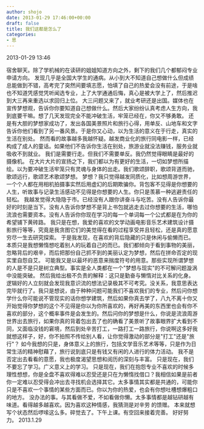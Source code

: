 ```yaml
---
author: shojo
date: 2013-01-29 17:46:00+00:00
draft: false
title: 我们这都是怎么了
categories:
- 思
---
```


2013-01-29 13:46

宿舍聊天。除了学机械的在读研的姐姐知道方向之外，剩下的我们几个都郁闷专业申请方向。
发现几乎是全国大学生的通病。从小到大不知道自己想做什么但成绩总能做到不错，高考完了突然间要填志愿，怕填了自己的热爱会没有前途，于是啥也不知道凭感觉凭听闻选专业，上了大学通通后悔，真心是被大学上了，然后推迟到大三再来重选以求回归上位。
大三问题又来了，就业考研还是出国。媒体也在宣传梦想观，告诉你你要知道自己想做什么。然后大家纷纷认真考虑人生方向，我到底要干嘛。想了几天发现完全不能冲破生活，牢笼已经在，你又不够勇敢。
还是有大胆的梦想家成功了，发出各国美景照片和旅行心得，用单反、山地车和文字告诉你他们看到了另一番风景。于是你又心动，以为生活的意义在于行走，真实的生活在别处。
然而看的故事越多我越怀疑。越发商业化的旅行同电影一样，已经构成了成人的童话。如果他们不告诉你生活在别处，旅游业就没法赚钱，服务业就吸收不到就业。
我们是需要行走。但我们不需要单反。我仍然觉得眼睛是最好的摄像机。
在大片大片的宣扬之下，我们都以为有更好的生活，一切如梦想所描绘。以为要冲破生活牢笼只有灵魂与身体的出走。我们歌颂辞职，歌颂背道而驰，歌颂远行，歌颂艺术歌颂梦想。
梦想？我只觉得越发同质化，比如想周游世界，一个个人都在用相机拍摄事实然后用虚幻的后期欺骗你。背包客不见得是你想要的人生，听故事与记录生活感动不见得是你想要的人生。你只是羡慕一种逃避责任的轻松。
我越发觉得大隐隐于市。已经没有人跟你讲奋斗与吃苦。没有人告诉你最好的时刻是当下。没有人告诉你梦想不是背上书包就逃走去过你想要的生活，哪怕流浪也需要资本。没有人告诉你你现在学习的每一个单词每一个公式都是在为你的希望铺下黄砖路。
我只是在想，我爱的喜欢的文学动画电影音乐艺术建筑设计摄影旅行等等，究竟是我贪图它们的美觉得在看的过程享受并且轻松，还是真的愿意穷尽一生去研究探索。
于是我发现，在喜欢的背后隐藏的只是休闲与偷懒而已。本质只是我想懒惰想吃着别人的玩着自己的而已。我们都倾向于看到事物的美丽，忽略背后的艰辛，而后把那份自己抓不到的美丽认定为梦想，然后在拼命否定的现实里自怨自艾。
可能我又是以最坏的恶意来揣度符号的用意。那些实现所谓梦想的人是不是只是树立典型。事实是全人类都在一个"梦想与现实"的不可解问题漩涡中没能突破。
然后我给出极不负责的解释：这只是勤奋与懒惰对比关系的化身。
逻辑好的人立刻就会发现我意识流的想法记录极其不可考究。没关系，我意思表达完毕就行了。我只是想说，由于种种问题可能我们不喜欢我们的专业，然后问你想学什么你可能说不管现实的话你想学建筑，然后如果你真去学了，八九不离十你又开始觉得你梦想的这个不见得是你以为你所喜欢的，再好再美的东西里也会有你不喜欢的部分，这个概率事件是会发生的。然后问你的梦想是什么，你说是流浪周游世界出去旅行，如果你真的背着包出去了也的确看了美景听了故事眼界扩大看到不同，又面临没钱的窘境，然后到处辛苦打工，一路打工一路旅行，你说啊这多好我就想这样子，好，你不拍照不传给别人看，让你觉得激动的部分是"打工"还是"旅行"？
如今我想的只是，身体意义上的旅行，包括文学音乐艺术等等，只是作为日常生活的精神慰藉了，旅行说到底只是有钱又有闲的人进行的体力活动。
我不是否定出去看看的意愿，我也极度渴望思想和阅历的深刻与丰富。
只是现在，我们不要忘了学习。广义意义上的学习。
只是现在，我们在抱怨专业不喜欢的时候多理性想想，你是全盘不喜欢得难以忍受还是只在为懒惰找借口？我相信如果是前者你一定难以忍受得会冲出去寻找机会选择其它。太多事情其实都是共通的，可能你只是不喜欢一个事情的某些方面而已。你以为你的热爱，也会有你想吐槽想爆粗口的地方。
没办法的事。与其看做不爱，不如看做你懒。太多事情都是越钻研越有味道。看得越多越喜欢。因为喜欢这种情感，我猜测是对辛劳 的馈赠。
本来就想写个状态然后啰嗦这么多。碎觉去了。下午上课。有空回来接着完善。
好好努力。
2013.1.29
